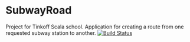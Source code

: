 # SubwayRoad
Project for Tinkoff Scala school.
Application for creating a route from one requested subway station to another.
[![Build Status](https://travis-ci.org/{Suvorovkot}/{SubwayRoad}.png?branch=master)](https://travis-ci.org/{Suvorovkot}/{SubwayRoad})
